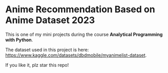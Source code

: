 # Anime Recommendation Based on Anime Dataset 2023

This is one of my mini projects during the course **Analytical Programming with Python**.  

The dataset used in this project is here: https://www.kaggle.com/datasets/dbdmobile/myanimelist-dataset.

If you like it, plz star this repo!
